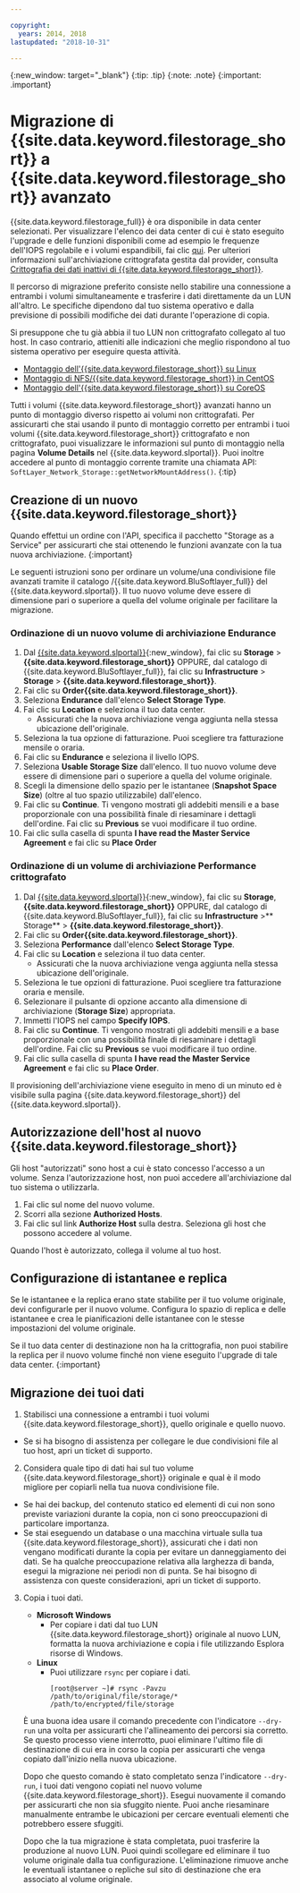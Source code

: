 ```yaml
---

copyright:
  years: 2014, 2018
lastupdated: "2018-10-31"

---
```

{:new_window: target="_blank"}
{:tip: .tip}
{:note: .note}
{:important: .important}

# Migrazione di {{site.data.keyword.filestorage_short}} a {{site.data.keyword.filestorage_short}} avanzato

{{site.data.keyword.filestorage_full}} è ora disponibile in data center selezionati. Per visualizzare l'elenco dei data center di cui è stato eseguito l'upgrade e delle funzioni disponibili come ad esempio le frequenze dell'IOPS regolabile e i volumi espandibili, fai clic [qui](new-ibm-block-and-file-storage-location-and-features.html). Per ulteriori informazioni sull'archiviazione crittografata gestita dal provider, consulta [Crittografia dei dati inattivi di {{site.data.keyword.filestorage_short}}](block-file-storage-encryption-rest.html).

Il percorso di migrazione preferito consiste nello stabilire una connessione a entrambi i volumi simultaneamente e trasferire i dati direttamente da un LUN all'altro. Le specifiche dipendono dal tuo sistema operativo e dalla previsione di possibili modifiche dei dati durante l'operazione di copia.

Si presuppone che tu già abbia il tuo LUN non crittografato collegato al tuo host. In caso contrario, attieniti alle indicazioni che meglio rispondono al tuo sistema operativo per eseguire questa attività.

- [Montaggio dell'{{site.data.keyword.filestorage_short}} su Linux](accessing-file-storage-linux.html)
- [Montaggio di NFS/{{site.data.keyword.filestorage_short}} in CentOS](mounting-nsf-file-storage.html)
- [Montaggio dell'{{site.data.keyword.filestorage_short}} su CoreOS](mounting-storage-coreos.html)

Tutti i volumi {{site.data.keyword.filestorage_short}} avanzati hanno un punto di montaggio diverso rispetto ai volumi non crittografati. Per assicurarti che stai usando il punto di montaggio corretto per entrambi i tuoi volumi {{site.data.keyword.filestorage_short}} crittografato e non crittografato, puoi visualizzare le informazioni sul punto di montaggio nella pagina **Volume Details** nel {{site.data.keyword.slportal}}. Puoi inoltre accedere al punto di montaggio corrente tramite una chiamata API: `SoftLayer_Network_Storage::getNetworkMountAddress()`.
{:tip}


## Creazione di un nuovo {{site.data.keyword.filestorage_short}}

Quando effettui un ordine con l'API, specifica il pacchetto "Storage as a Service" per assicurarti che stai ottenendo le funzioni avanzate con la tua nuova archiviazione.
{:important}

Le seguenti istruzioni sono per ordinare un volume/una condivisione file avanzati tramite il catalogo /{{site.data.keyword.BluSoftlayer_full}} del {{site.data.keyword.slportal}}. Il tuo nuovo volume deve essere di dimensione pari o superiore a quella del volume originale per facilitare la migrazione.

### Ordinazione di un nuovo volume di archiviazione Endurance

1. Dal [{{site.data.keyword.slportal}}](https://control.softlayer.com/){:new_window}, fai clic su **Storage** > **{{site.data.keyword.filestorage_short}}** OPPURE, dal catalogo di {{site.data.keyword.BluSoftlayer_full}}, fai clic su **Infrastructure** > **Storage** > **{{site.data.keyword.filestorage_short}}**.
2. Fai clic su **Order{{site.data.keyword.filestorage_short}}**.
3. Seleziona **Endurance** dall'elenco **Select Storage Type**.
4. Fai clic su **Location** e seleziona il tuo data center.
   - Assicurati che la nuova archiviazione venga aggiunta nella stessa ubicazione dell'originale.
5. Seleziona la tua opzione di fatturazione. Puoi scegliere tra fatturazione mensile o oraria.
6. Fai clic su **Endurance** e seleziona il livello IOPS.
6. Seleziona **Usable Storage Size** dall'elenco. Il tuo nuovo volume deve essere di dimensione pari o superiore a quella del volume originale.
7. Scegli la dimensione dello spazio per le istantanee (**Snapshot Space Size**) (oltre al tuo spazio utilizzabile) dall'elenco.
8. Fai clic su **Continue**. Ti vengono mostrati gli addebiti mensili e a base proporzionale con una possibilità finale di riesaminare i dettagli dell'ordine. Fai clic su **Previous** se vuoi modificare il tuo ordine.
9. Fai clic sulla casella di spunta **I have read the Master Service Agreement** e fai clic su **Place Order**

### Ordinazione di un volume di archiviazione Performance crittografato

1. Dal [{{site.data.keyword.slportal}}](https://control.softlayer.com/){:new_window}, fai clic su **Storage**, **{{site.data.keyword.filestorage_short}}** OPPURE, dal catalogo di {{site.data.keyword.BluSoftlayer_full}}, fai clic su **Infrastructure** >** Storage** > **{{site.data.keyword.filestorage_short}}**.
2. Fai clic su **Order{{site.data.keyword.filestorage_short}}**.
3. Seleziona **Performance** dall'elenco **Select Storage Type**.
4. Fai clic su **Location** e seleziona il tuo data center.
    -  Assicurati che la nuova archiviazione venga aggiunta nella stessa ubicazione dell'originale.
5. Seleziona le tue opzioni di fatturazione. Puoi scegliere tra fatturazione oraria e mensile.
6. Selezionare il pulsante di opzione accanto alla dimensione di archiviazione (**Storage Size**) appropriata.
6. Immetti l'IOPS nel campo **Specify IOPS**.
7. Fai clic su **Continue**. Ti vengono mostrati gli addebiti mensili e a base proporzionale con una possibilità finale di riesaminare i dettagli dell'ordine. Fai clic su **Previous** se vuoi modificare il tuo ordine.
8. Fai clic sulla casella di spunta **I have read the Master Service Agreement** e fai clic su **Place Order**.

Il provisioning dell'archiviazione viene eseguito in meno di un minuto ed è visibile sulla pagina {{site.data.keyword.filestorage_short}} del {{site.data.keyword.slportal}}.


## Autorizzazione dell'host al nuovo {{site.data.keyword.filestorage_short}}

Gli host "autorizzati" sono host a cui è stato concesso l'accesso a un volume. Senza l'autorizzazione host, non puoi accedere all'archiviazione dal tuo sistema o utilizzarla.

1. Fai clic sul nome del nuovo volume.
2. Scorri alla sezione **Authorized Hosts**.
3. Fai clic sul link **Authorize Host** sulla destra. Seleziona gli host che possono accedere al volume.

Quando l'host è autorizzato, collega il volume al tuo host.


## Configurazione di istantanee e replica

Se le istantanee e la replica erano state stabilite per il tuo volume originale, devi configurarle per il nuovo volume. Configura lo spazio di replica e delle istantanee e crea le pianificazioni delle istantanee con le stesse impostazioni del volume originale.

Se il tuo data center di destinazione non ha la crittografia, non puoi stabilire la replica per il nuovo volume finché non viene eseguito l'upgrade di tale data center.
{:important}


## Migrazione dei tuoi dati

1. Stabilisci una connessione a entrambi i tuoi volumi {{site.data.keyword.filestorage_short}}, quello originale e quello nuovo.
  - Se si ha bisogno di assistenza per collegare le due condivisioni file al tuo host, apri un ticket di supporto.

2. Considera quale tipo di dati hai sul tuo volume {{site.data.keyword.filestorage_short}} originale e qual è il modo migliore per copiarli nella tua nuova condivisione file.
  - Se hai dei backup, del contenuto statico ed elementi di cui non sono previste variazioni durante la copia, non ci sono preoccupazioni di particolare importanza.
  - Se stai eseguendo un database o una macchina virtuale sulla tua {{site.data.keyword.filestorage_short}}, assicurati che i dati non vengano modificati durante la copia per evitare un danneggiamento dei dati. Se ha qualche preoccupazione relativa alla larghezza di banda, esegui la migrazione nei periodi non di punta. Se hai bisogno di assistenza con queste considerazioni, apri un ticket di supporto.

3. Copia i tuoi dati.
   - **Microsoft Windows**
     - Per copiare i dati dal tuo LUN {{site.data.keyword.filestorage_short}} originale al nuovo LUN, formatta la nuova archiviazione e copia i file utilizzando Esplora risorse di Windows.
   - **Linux**
     - Puoi utilizzare `rsync` per copiare i dati.
       ```
       [root@server ~]# rsync -Pavzu /path/to/original/file/storage/* /path/to/encrypted/file/storage
       ```

   È una buona idea usare il comando precedente con l'indicatore `--dry-run` una volta per assicurarti che l'allineamento dei percorsi sia corretto. Se questo processo viene interrotto, puoi eliminare l'ultimo file di destinazione di cui era in corso la copia per assicurarti che venga copiato dall'inizio nella nuova ubicazione.

   Dopo che questo comando è stato completato senza l'indicatore `--dry-run`, i tuoi dati vengono copiati nel nuovo volume {{site.data.keyword.filestorage_short}}. Esegui nuovamente il comando per assicurarti che non sia sfuggito niente. Puoi anche riesaminare manualmente entrambe le ubicazioni per cercare eventuali elementi che potrebbero essere sfuggiti.

   Dopo che la tua migrazione è stata completata, puoi trasferire la produzione al nuovo LUN. Puoi quindi scollegare ed eliminare il tuo volume originale dalla tua configurazione. L'eliminazione rimuove anche le eventuali istantanee o repliche sul sito di destinazione che era associato al volume originale.
